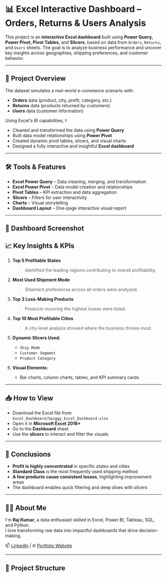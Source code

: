 # 📊 Excel Interactive Dashboard – Orders, Returns & Users Analysis

This project is an **interactive Excel dashboard** built using **Power Query, Power Pivot, Pivot Tables**, and **Slicers**, based on data from `Orders`, `Returns`, and `Users` sheets. The goal is to analyze business performance and uncover key insights across geographies, shipping preferences, and customer behavior.

---

## 🧠 Project Overview

The dataset simulates a real-world e-commerce scenario with:
- **Orders** data (product, city, profit, category, etc.)
- **Returns** data (products returned by customers)
- **Users** data (customer information)

Using Excel's BI capabilities, I:
- Cleaned and transformed the data using **Power Query**
- Built data model relationships using **Power Pivot**
- Created dynamic pivot tables, slicers, and visual charts
- Designed a fully interactive and insightful **Excel dashboard**

---

## 🛠️ Tools & Features

- **Excel Power Query** – Data cleaning, merging, and transformation
- **Excel Power Pivot** – Data model creation and relationships
- **Pivot Tables** – KPI extraction and data aggregation
- **Slicers** – Filters for user interactivity
- **Charts** – Visual storytelling
- **Dashboard Layout** – One-page interactive visual report

---

## 📸 Dashboard Screenshot



## 📈 Key Insights & KPIs

1. **Top 5 Profitable States**  
   > Identified the leading regions contributing to overall profitability.

2. **Most Used Shipment Mode**  
   > Shipment preferences across all orders were analyzed.

3. **Top 3 Loss-Making Products**  
   > Products incurring the highest losses were listed.

4. **Top 10 Most Profitable Cities**  
   > A city-level analysis showed where the business thrives most.

5. **Dynamic Slicers Used:**  
   - `Ship Mode`
   - `Customer Segment`
   - `Product Category`

6. **Visual Elements:**  
   - Bar charts, column charts, tables, and KPI summary cards.

---

## 📥 How to View

- Download the Excel file from `Excel_Dashboard/Swiggy_Excel_Dashboard.xlsx`
- Open it in **Microsoft Excel 2016+**
- Go to the **Dashboard** sheet
- Use the **slicers** to interact and filter the visuals

---

## 📌 Conclusions

- **Profit is highly concentrated** in specific states and cities
- **Standard Class** is the most frequently used shipping method
- **A few products cause consistent losses**, highlighting improvement areas
- The dashboard enables quick filtering and deep dives with slicers

---

## 👨‍💼 About Me

I'm **Raj Kumar**, a data enthusiast skilled in Excel, Power BI, Tableau, SQL, and Python.  
I love transforming raw data into impactful dashboards that drive decision-making.

📫 [LinkedIn](https://linkedin.com/in/your-profile) | 🌐 [Portfolio Website](https://your-portfolio.com)

---

## 📁 Project Structure

